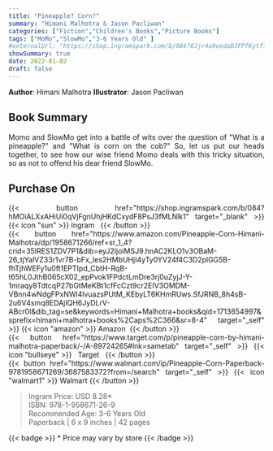```yaml
---
title: "Pineapple? Corn?"
summary: "Himani Malhotra & Jason Pacliwan"
categories: ["Fiction","Children's Books","Picture Books"]
tags: ["MoMo","SlowMo","3-6 Years Old" ]
#externalUrl: "https://shop.ingramspark.com/b/084?6Jjr4a9oedaDJFPfKytf1LvKUUDUXW5AIJUdB7cwUpO"
showSummary: true
date: 2022-01-02
draft: false
---
```

<div class="flex flex-wrap">

**Author**:&nbsp;Himani&nbsp;Malhotra **Illustrator**:&nbsp;Jason&nbsp;Pacliwan

<div align="justify">

## Book Summary
Momo and SlowMo get into a battle of wits over the question of "What is a pineapple?" and "What is corn on the cob?" So, let us put our heads together, to see how our wise friend Momo deals with this tricky situation, so as not to offend his dear friend SlowMo. 

## Purchase  On

<div class="flex flex-wrap">

<div>
<div class=" mt-3 ">
{{< button href="https://shop.ingramspark.com/b/084?hMOiALXxAHiUi0qVjFgnUhjHKdCxydF8PsJ3fMLNlk1" target="_blank" >}}
{{< icon "sun" >}}&nbsp;Ingram&nbsp;&nbsp;
{{< /button >}}
</div>
<div class=" mt-3 ">
{{< button href="https://www.amazon.com/Pineapple-Corn-Himani-Malhotra/dp/1958671266/ref=sr_1_4?crid=35IRES1ZDV7P1&dib=eyJ2IjoiMSJ9.hnAC2KLO1v3OBaM-26_tjYalVZ33r1vr7B-bFx_les2HMbUHjI4yTy0YV24f4C3D2plGG5B-fhTjhWEFy1u0ft1EPTIpd_CbtH-RqB-t65hL0JthB065cX02_epPvok1FPdctLmDre3rj0uZyjJ-Y-1mraqy8TdtcqP27bGtMeKBt1cfFcCzt9cr2EIV3OMDM-VBnn4wNdgFPxNWl4lvuazsPUtM_KEbyLT6KHmRUws.SfJRNB_8h4sB-2u6V4smq8EDAjIQH6JyDLrV-ABcr0I&dib_tag=se&keywords=Himani+Malhotra+books&qid=1713654997&sprefix=himani+malhotra+books%2Caps%2C366&sr=8-4" target="_self" >}}
{{< icon "amazon" >}} Amazon&nbsp;
{{< /button >}}
</div>
</div>
<div>
<div class=" mt-3 ">
{{< button href="https://www.target.com/p/pineapple-corn-by-himani-malhotra-paperback/-/A-89724265#lnk=sametab" target="_self" >}}
{{< icon "bullseye" >}} &nbsp;&nbsp;Target&nbsp;&nbsp;
{{< /button >}}
</div>
<div class=" mt-3 ">
{{< button href="https://www.walmart.com/ip/Pineapple-Corn-Paperback-9781958671269/3687583372?from=/search" target="_self" >}}
{{< icon "walmart1" >}} Walmart
{{< /button >}}
</div>
</div>
</div>



> Ingram Price: USD 8.28* <br>
> ISBN: 978-1-958671-26-9 <br>
> Recommended Age: 3-6 Years Old <br> 
> Paperback | 6 x 9 inches | 42 pages 

{{< badge >}}  * Price may vary by store {{< /badge >}}

</div>

</div>

